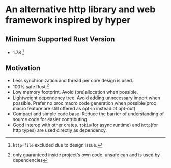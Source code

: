 # An alternative http library and web framework inspired by hyper

## Minimum Supported Rust Version
- 1.78 [^1]

## Motivation
- Less synchronization and thread per core design is used.
- 100% safe Rust.[^2]
- Low memory footprint. Avoid (pre)allocation when possible.
- Lightweight dependency tree. Avoid adding unnecessary import when possible. Prefer no proc macro code generation when possible(proc macro feature are still offered as opt-in instead of opt-out).
- Compact and simple code base. Reduce the barrier of understanding of source code for easier contributing.
- Good interop with other crates. `tokio`(for async runtime) and `http`(for http types) are used directly as dependency.

[^1]: `http-file` excluded due to design issue.
[^2]: only guaranteed inside project's own code. unsafe can and is used by dependencies

